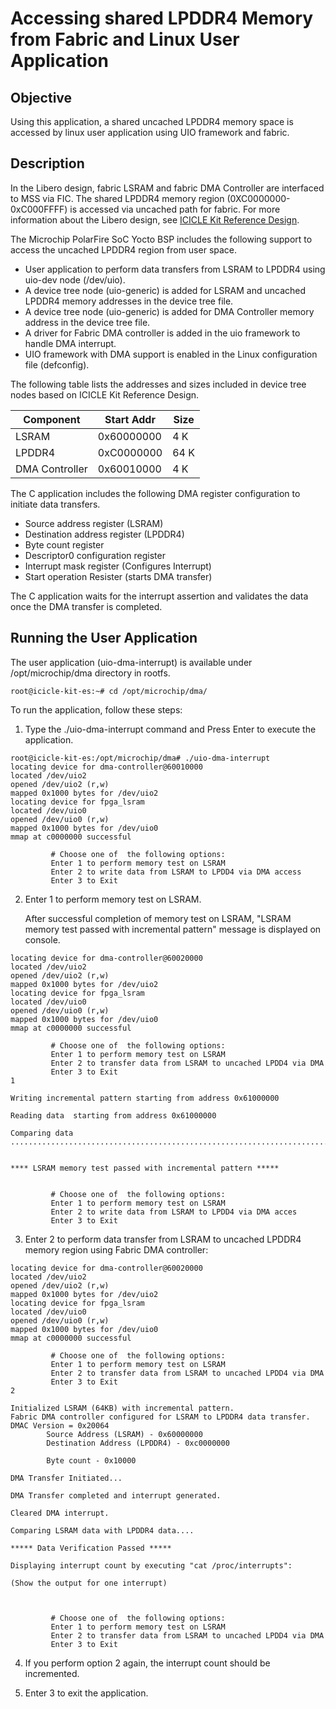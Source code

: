 # Accessing shared LPDDR4 Memory from Fabric and Linux User Application

## Objective

Using this application, a shared uncached LPDDR4 memory space is accessed by  linux user application using UIO framework and fabric. 


## Description

In the Libero design, fabric LSRAM and fabric DMA Controller are interfaced to MSS via FIC. The shared LPDDR4 memory region (0XC0000000-0xC000FFFF) is accessed via  uncached path for fabric. For more information about the Libero design, see [ICICLE Kit Reference Design](https://github.com/polarfire-soc/icicle-kit-reference-design).

The Microchip PolarFire SoC Yocto BSP includes the following support to access the uncached LPDDR4 region from user space.

- User application to perform data transfers from LSRAM to LPDDR4 using uio-dev node (/dev/uio).
- A device tree node (uio-generic) is added for LSRAM and uncached LPDDR4 memory addresses in the device tree file. 
- A device tree node (uio-generic) is added for DMA Controller memory address in the device tree file.
- A driver for Fabric DMA controller is added in the uio framework to handle DMA interrupt.
- UIO framework with DMA support is enabled in the Linux configuration file (defconfig).

The following table lists the addresses and sizes included in device tree nodes based on ICICLE Kit Reference Design.

| Component | Start Addr | Size |
| --- | --- | --- |
| LSRAM | 0x60000000 | 4 K |
| LPDDR4 | 0xC0000000 | 64 K |
| DMA Controller | 0x60010000 | 4 K |

The C application includes the following DMA register configuration to initiate data transfers.

- Source address register (LSRAM)
- Destination address register (LPDDR4)
- Byte count register
- Descriptor0 configuration register
- Interrupt mask register (Configures Interrupt)
- Start operation Resister (starts DMA transfer)

The C application waits for the interrupt assertion and validates the data once the DMA transfer is completed. 

## Running the User Application

The user application (uio-dma-interrupt) is available under /opt/microchip/dma directory in rootfs.

```
root@icicle-kit-es:~# cd /opt/microchip/dma/  
```
To run the application, follow these steps:
1. Type the ./uio-dma-interrupt command and Press Enter to execute the application.

```
root@icicle-kit-es:/opt/microchip/dma# ./uio-dma-interrupt
locating device for dma-controller@60010000
located /dev/uio2 
opened /dev/uio2 (r,w)
mapped 0x1000 bytes for /dev/uio2
locating device for fpga_lsram
located /dev/uio0 
opened /dev/uio0 (r,w)
mapped 0x1000 bytes for /dev/uio0
mmap at c0000000 successful

         # Choose one of  the following options:
         Enter 1 to perform memory test on LSRAM
         Enter 2 to write data from LSRAM to LPDD4 via DMA access
         Enter 3 to Exit  
```

2. Enter 1 to perform memory test on LSRAM.

   After successful completion of memory test on LSRAM, "LSRAM memory test passed with incremental pattern" message is displayed on console.

```
locating device for dma-controller@60020000
located /dev/uio2 
opened /dev/uio2 (r,w)
mapped 0x1000 bytes for /dev/uio2
locating device for fpga_lsram
located /dev/uio0 
opened /dev/uio0 (r,w)
mapped 0x1000 bytes for /dev/uio0
mmap at c0000000 successful

         # Choose one of  the following options:
         Enter 1 to perform memory test on LSRAM
         Enter 2 to transfer data from LSRAM to uncached LPDD4 via DMA
         Enter 3 to Exit
1

Writing incremental pattern starting from address 0x61000000

Reading data  starting from address 0x61000000

Comparing data
..............................................................................


**** LSRAM memory test passed with incremental pattern *****


         # Choose one of  the following options:
         Enter 1 to perform memory test on LSRAM
         Enter 2 to write data from LSRAM to LPDD4 via DMA acces
         Enter 3 to Exit
```

3. Enter 2 to perform data transfer from LSRAM to uncached LPDDR4 memory region using Fabric DMA controller:

```
locating device for dma-controller@60020000
located /dev/uio2 
opened /dev/uio2 (r,w)
mapped 0x1000 bytes for /dev/uio2
locating device for fpga_lsram
located /dev/uio0 
opened /dev/uio0 (r,w)
mapped 0x1000 bytes for /dev/uio0
mmap at c0000000 successful

         # Choose one of  the following options:
         Enter 1 to perform memory test on LSRAM
         Enter 2 to transfer data from LSRAM to uncached LPDD4 via DMA
         Enter 3 to Exit
2

Initialized LSRAM (64KB) with incremental pattern.
Fabric DMA controller configured for LSRAM to LPDDR4 data transfer.
DMAC Version = 0x20064
        Source Address (LSRAM) - 0x60000000
        Destination Address (LPDDR4) - 0xc0000000

        Byte count - 0x10000

DMA Transfer Initiated...

DMA Transfer completed and interrupt generated.

Cleared DMA interrupt.

Comparing LSRAM data with LPDDR4 data....

***** Data Verification Passed *****

Displaying interrupt count by executing "cat /proc/interrupts":

(Show the output for one interrupt)



         # Choose one of  the following options:
         Enter 1 to perform memory test on LSRAM
         Enter 2 to transfer data from LSRAM to uncached LPDD4 via DMA
         Enter 3 to Exit
```

4. If you perform option 2 again, the interrupt count should be incremented.

5. Enter 3 to exit the application.

